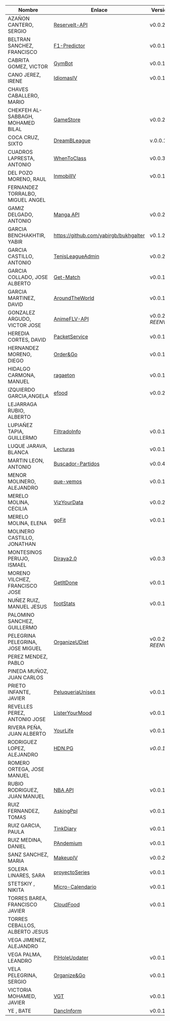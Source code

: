 | Nombre | Enlace | Versión |
|--------|--------|---------|
| AZAÑON CANTERO, SERGIO| [ReserveIt-API](https://github.com/sergiocantero8/ReserveIt-API) | v0.0.2 |
| BELTRAN SANCHEZ, FRANCISCO| [F1-Predictor](https://github.com/currobeltran/F1-Predictor) | v0.0.1 |
| CABRITA GOMEZ, VICTOR| [GymBot](https://github.com/Torchu/GymBot) | v0.0.1 |
| CANO JEREZ, IRENE| [IdiomasIV](https://github.com/irenecj/ProyectoIdiomasIV) | v0.0.1 |
| CHAVES CABALLERO, MARIO| | |
| CHEKFEH AL-SABBAGH, MOHAMED BILAL| [GameStore](https://github.com/BilalKxK99/GameStore) | v0.0.2  |
| COCA CRUZ, SIXTO| [DreamBLeague](https://github.com/SixtoCoca/DreamBLeague) | v.0.0.1|
| CUADROS LAPRESTA, ANTONIO| [WhenToClass](https://github.com/antoniocuadros/WhenToClass) | v0.0.3 |
| DEL POZO MORENO, RAUL| [InmobilIV](https://github.com/rauldpm/InmobilIV)| v0.0.1 |
| FERNANDEZ TORRALBO, MIGUEL ANGEL| | |
| GAMIZ DELGADO, ANTONIO| [Manga API](https://github.com/antoniogamiz/manga-api) | v0.0.2 |
| GARCIA BENCHAKHTIR, YABIR| https://github.com/yabirgb/bukhgalter | v0.1.2 |
| GARCIA CASTILLO, ANTONIO| [TenisLeagueAdmin](https://github.com/antOnioOnio/antOnioOnio-TenisLeagueAdmin-) | v0.0.2 |
| GARCIA COLLADO, JOSE ALBERTO| [Get-Match](https://github.com/joseegc10/get-match) | v0.0.1 |
| GARCIA MARTINEZ, DAVID| [AroundTheWorld](https://github.com/Davidspace/AroundTheWorld) | v0.0.1 |
| GONZALEZ ARGUDO, VICTOR JOSE| [AnimeFLV-API](https://github.com/ByteVictor/AnimeFLV-API) | v0.0.2 *REENVÍO*|
| HEREDIA CORTES, DAVID| [PacketService](https://github.com/XDavid1999/PacketService.git) | v0.0.1 |
| HERNANDEZ MORENO, DIEGO| [Order&Go](https://github.com/LCinder/Order-Go.git)|v0.0.1|
| HIDALGO CARMONA, MANUEL| [ragaeton](https://github.com/venrra/ragaeton) | v0.0.1 |
| IZQUIERDO GARCIA,ANGELA|[efood](https://github.com/angelaig-ugr/efood)|v0.0.2|
| LEJARRAGA RUBIO, ALBERTO| | |
| LUPIAÑEZ TAPIA, GUILLERMO| [FiltradoInfo](https://github.com/guillelpnz/FiltradoInfo) | v0.0.1 |
| LUQUE JARAVA, BLANCA| [Lecturas](https://github.com/blancaazz/Lecturas) | v0.0.1 |
| MARTIN LEON, ANTONIO| [Buscador-Partidos](https://github.com/antonioml97/BuscadorPartidos) | v0.0.4 |
| MENOR MOLINERO, ALEJANDRO| [que-vemos](https://github.com/AlexMenor/que-vemos) | v0.0.1 |
| MERELO MOLINA, CECILIA| [VizYourData](https://github.com/cecimerelo/VizYourData) | v0.0.2 |
| MERELO MOLINA, ELENA| [goFit](https://github.com/ElenaMerelo/goFit)| v0.0.1 |
| MOLINERO CASTILLO, JONATHAN| | |
| MONTESINOS PERUJO, ISMAEL| [Diraya2.0](https://github.com/ismaelmontesinos/RegistroDiraya) | v0.0.3 |
| MORENO VILCHEZ, FRANCISCO JOSE| [GetItDone](https://github.com/morevi/GetItDone) | v0.0.1 |
| NUÑEZ RUIZ, MANUEL JESUS| [footStats](https://github.com/ManuelJNunez/footStats) | v0.0.1 |
| PALOMINO SANCHEZ, GUILLERMO| | |
| PELEGRINA PELEGRINA, JOSE MIGUEL| [OrganizeUDiet](https://github.com/josemip98/OrganizeUDiet) | v0.0.2  *REENVÍO* |
| PEREZ MENDEZ, PABLO| | |
| PINEDA MUÑOZ, JUAN CARLOS| | |
| PRIETO INFANTE, JAVIER| [PeluqueriaUnisex](https://github.com/JaviPrieto/PeluqueriaUnisex) | v0.0.1 |
| REVELLES PEREZ, ANTONIO JOSE| [ListerYourMood](https://github.com/AntonioRev/ListenYourMood) | v0.0.1 |
| RIVERA PEÑA, JUAN ALBERTO| [YourLife](https://github.com/juanalberto58/AppIV)| v0.0.1 |
| RODRIGUEZ LOPEZ, ALEJANDRO|[HDN.PG](https://github.com/alexrodriguezlop/HDN.PG)  |*v0.0.1* |
| ROMERO ORTEGA, JOSE MANUEL| | |
| RUBIO RODRIGUEZ, JUAN MANUEL| [NBA API](https://github.com/juanmrr/NBA-API)| v0.0.1 |
| RUIZ FERNANDEZ, TOMAS| [AskingPpl](https://github.com/thomasruizfdez/AskingPpl) | v0.0.1 |
| RUIZ GARCIA, PAULA| [TinkDiary](https://github.com/aluruiz/IV-TinkDiary.git) | v0.0.1 |
| RUIZ MEDINA, DANIEL| [PAndemium](https://github.com/DanielRuizMed/PAndemium) | v0.0.1 |
| SANZ SANCHEZ, MARIA|[MakeupIV](https://github.com/mariasanzs/makeupIV) | v0.0.2 |
| SOLERA LINARES, SARA| [proyectoSeries](https://github.com/sarasolera/proyectoSeries) | v0.0.1 |
| STETSKIY , NIKITA| [Micro-Calendario](https://github.com/nikitastetskiy/micro-calendario) | v0.0.1 |
| TORRES BAREA, FRANCISCO JAVIER|[CloudFood](https://github.com/FranToBa/CloudFood) | v0.0.1 |
| TORRES CEBALLOS, ALBERTO JESUS| | |
| VEGA JIMENEZ, ALEJANDRO| | |
| VEGA PALMA, LEANDRO| [PiHoleUpdater](https://github.com/LeandroVP/PiHoleUpdater) | v0.0.1 |
| VELA PELEGRINA, SERGIO| [Organize&Go](https://github.com/sergiovp/IV-OrganizeAndGo) | v0.0.1 |
| VICTORIA MOHAMED, JAVIER| [VGT](https://github.com/javizzyv/VideoGameTracker) | v0.0.1 |
| YE , BATE| [DancInform](https://github.com/WolfYe98/Proyecto_IV_Bate)| v0.0.1 |
